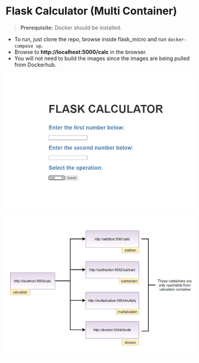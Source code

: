 # Flask Calculator (Multi Container)

> **Prerequisite:** Docker should be installed.

- To run, just clone the repo, browse inside flask_micro and run `docker-compose up`. 
- Browse to **http://localhost:5000/calc** in the browser. 
- You will not need to build the images since the images are being pulled from Dockerhub.


![alt text](https://github.com/anand-swaroop-git/flask_micro/blob/master/pngs/showform.PNG?raw=true)

![alt text](https://github.com/anand-swaroop-git/flask_micro/blob/master/pngs/overview.PNG?raw=true)

